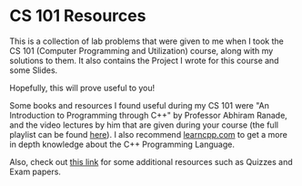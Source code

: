 # CS 101 Resources

This is a collection of lab problems that were given to me when I took the CS 101 (Computer Programming and Utilization) course, along with my solutions to them.
It also contains the Project I wrote for this course and some Slides.

Hopefully, this will prove useful to you!

Some books and resources I found useful during my CS 101 were "An Introduction to Programming through C++" by Professor Abhiram Ranade,
and the video lectures by him that are given during your course (the full playlist can be found [here](https://www.youtube.com/playlist?list=PLOzRYVm0a65eklyMDXGSWObRA-7lCdkSm)). I also recommend [learncpp.com](https://www.learncpp.com/) to get a more in depth knowledge about the C++ Programming Language.

Also, check out [this link](https://drive.google.com/drive/folders/1QFUvWe9oxEdaQDQWlI3IboM6BQjiI9Mx) for some additional resources such as Quizzes and Exam papers.